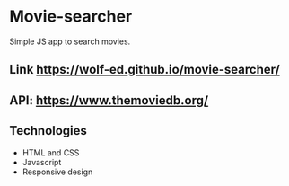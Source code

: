 # Movie-searcher
Simple JS app to search movies. 

## Link **https://wolf-ed.github.io/movie-searcher/**

## API: **https://www.themoviedb.org/**

## Technologies

* HTML and CSS
* Javascript
* Responsive design
